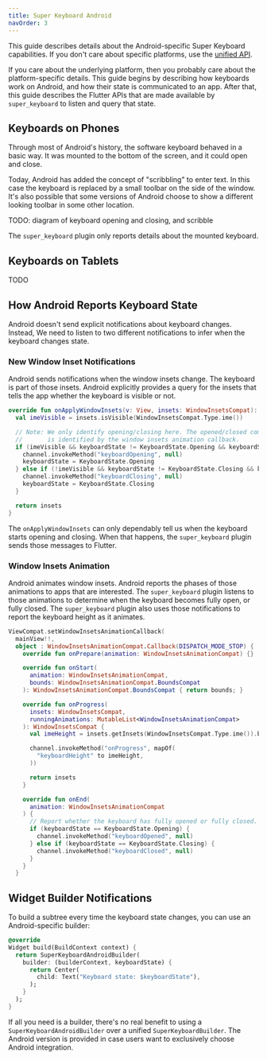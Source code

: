```yaml
---
title: Super Keyboard Android
navOrder: 3
---
```

This guide describes details about the Android-specific Super Keyboard
capabilities. If you don't care about specific platforms, use the
[unified API](/guides/unified-api).

If you care about the underlying platform, then you probably care about
the platform-specific details. This guide begins by describing how keyboards
work on Android, and how their state is communicated to an app. After that,
this guide describes the Flutter APIs that are made available by `super_keyboard`
to listen and query that state.

## Keyboards on Phones
Through most of Android's history, the software keyboard behaved in a basic
way. It was mounted to the bottom of the screen, and it could open and close.

Today, Android has added the concept of "scribbling" to enter text. In this
case the keyboard is replaced by a small toolbar on the side of the window. It's
also possible that some versions of Android choose to show a different looking
toolbar in some other location.

TODO: diagram of keyboard opening and closing, and scribble

The `super_keyboard` plugin only reports details about the mounted keyboard.

## Keyboards on Tablets
TODO

## How Android Reports Keyboard State
Android doesn't send explicit notifications about keyboard changes. Instead,
We need to listen to two different notifications to infer when the keyboard
changes state.

### New Window Inset Notifications
Android sends notifications when the window insets change. The keyboard is
part of those insets. Android explicitly provides a query for the insets that
tells the app whether the keyboard is visible or not.

```kotlin
override fun onApplyWindowInsets(v: View, insets: WindowInsetsCompat): WindowInsetsCompat {
  val imeVisible = insets.isVisible(WindowInsetsCompat.Type.ime())

  // Note: We only identify opening/closing here. The opened/closed completion
  //       is identified by the window insets animation callback.
  if (imeVisible && keyboardState != KeyboardState.Opening && keyboardState != KeyboardState.Open) {
    channel.invokeMethod("keyboardOpening", null)
    keyboardState = KeyboardState.Opening
  } else if (!imeVisible && keyboardState != KeyboardState.Closing && keyboardState != KeyboardState.Closed) {
    channel.invokeMethod("keyboardClosing", null)
    keyboardState = KeyboardState.Closing
  }

  return insets
}
```

The `onApplyWindowInsets` can only dependably tell us when the keyboard starts
opening and closing. When that happens, the `super_keyboard` plugin sends those
messages to Flutter.

### Window Insets Animation
Android animates window insets. Android reports the phases of those
animations to apps that are interested. The `super_keyboard` plugin
listens to those animations to determine when the keyboard becomes
fully open, or fully closed. The `super_keyboard` plugin also uses
those notifications to report the keyboard height as it animates.

```kotlin
ViewCompat.setWindowInsetsAnimationCallback(
  mainView!!,
  object : WindowInsetsAnimationCompat.Callback(DISPATCH_MODE_STOP) {
    override fun onPrepare(animation: WindowInsetsAnimationCompat) {}

    override fun onStart(
      animation: WindowInsetsAnimationCompat,
      bounds: WindowInsetsAnimationCompat.BoundsCompat
    ): WindowInsetsAnimationCompat.BoundsCompat { return bounds; }

    override fun onProgress(
      insets: WindowInsetsCompat,
      runningAnimations: MutableList<WindowInsetsAnimationCompat>
    ): WindowInsetsCompat {
      val imeHeight = insets.getInsets(WindowInsetsCompat.Type.ime()).bottom

      channel.invokeMethod("onProgress", mapOf(
        "keyboardHeight" to imeHeight,
      ))

      return insets
    }

    override fun onEnd(
      animation: WindowInsetsAnimationCompat
    ) {
      // Report whether the keyboard has fully opened or fully closed.
      if (keyboardState == KeyboardState.Opening) {
        channel.invokeMethod("keyboardOpened", null)
      } else if (keyboardState == KeyboardState.Closing) {
        channel.invokeMethod("keyboardClosed", null)
      }
    }
  }
```

## Widget Builder Notifications
To build a subtree every time the keyboard state changes, you can use
an Android-specific builder:

```dart
@override
Widget build(BuildContext context) {
  return SuperKeyboardAndroidBuilder(
    builder: (builderContext, keyboardState) {
      return Center(
        child: Text("Keyboard state: $keyboardState"),
      );
    }
  );
}
```

If all you need is a builder, there's no real benefit to using a `SuperKeyboardAndroidBuilder`
over a unified `SuperKeyboardBuilder`. The Android version is provided in case users want
to exclusively choose Android integration.

